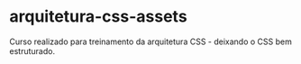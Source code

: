 # arquitetura-css-assets
Curso realizado para treinamento da arquitetura CSS - deixando  o CSS bem estruturado. 

